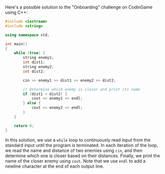 Here's a possible solution to the "Onboarding" challenge on CodinGame using C++:

```c++
#include <iostream>
#include <string>

using namespace std;

int main()
{
    while (true) {
        string enemy1;
        int dist1;
        string enemy2;
        int dist2;

        cin >> enemy1 >> dist1 >> enemy2 >> dist2;

        // Determine which enemy is closer and print its name
        if (dist1 < dist2) {
            cout << enemy1 << endl;
        } else {
            cout << enemy2 << endl;
        }
    }

    return 0;
}
```

In this solution, we use a `while` loop to continuously read input from the standard input until the program is terminated. In each iteration of the loop, we read the name and distance of two enemies using `cin`, and then determine which one is closer based on their distances. Finally, we print the name of the closer enemy using `cout`. Note that we use `endl` to add a newline character at the end of each output line.